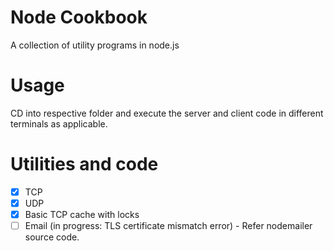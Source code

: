 # Node Cookbook
A collection of utility programs in node.js

# Usage
CD into respective folder and execute the server and client code in different terminals as applicable.


# Utilities and code
- [X] TCP 
- [X] UDP
- [X] Basic TCP cache with locks
- [ ] Email (in progress: TLS certificate mismatch error) - Refer nodemailer source code.
